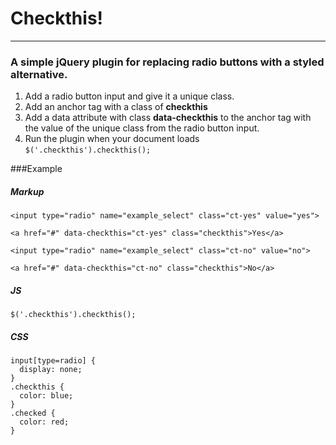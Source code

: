 # Checkthis!
---
### A simple jQuery plugin for replacing radio buttons with a styled alternative.

1. Add a radio button input and give it a unique class.
2. Add an anchor tag with a class of **checkthis**
3. Add a data attribute with class **data-checkthis** to the anchor tag with the value of the unique class from the radio button input.
4. Run the plugin when your document loads `$('.checkthis').checkthis();`

###Example
##### Markup
```
<input type="radio" name="example_select" class="ct-yes" value="yes">

<a href="#" data-checkthis="ct-yes" class="checkthis">Yes</a>

<input type="radio" name="example_select" class="ct-no" value="no">

<a href="#" data-checkthis="ct-no" class="checkthis">No</a>
```

##### JS
```
$('.checkthis').checkthis();
```

##### CSS
```
input[type=radio] {
  display: none;
}
.checkthis {
  color: blue;
}
.checked {
  color: red;
}
```